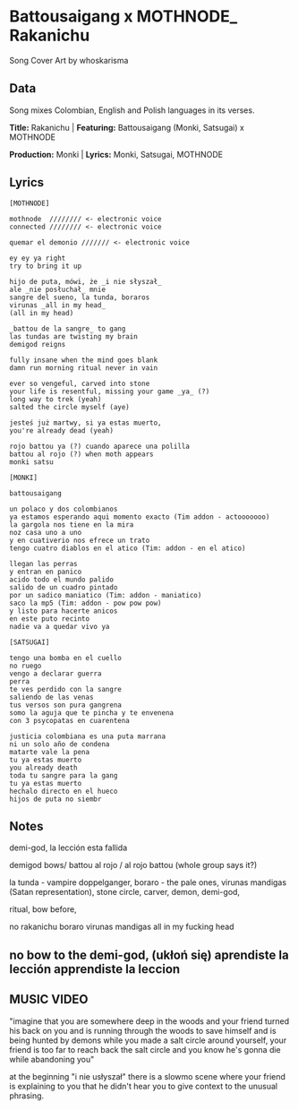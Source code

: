 # Battousaigang x MOTHNODE_ Rakanichu

Song Cover Art by whoskarisma

## Data

Song mixes Colombian, English and Polish languages in its verses.

**Title:** Rakanichu | **Featuring:** Battousaigang (Monki, Satsugai) x MOTHNODE

**Production:** Monki | **Lyrics:** Monki, Satsugai, MOTHNODE

## Lyrics

```
[MOTHNODE]

mothnode  //////// <- electronic voice
connected //////// <- electronic voice

quemar el demonio /////// <- electronic voice 

ey ey ya right
try to bring it up

hijo de puta, mówi, że _i nie słyszał_
ale _nie posłuchał_ mnie
sangre del sueno, la tunda, boraros 
virunas _all in my head_  
(all in my head)

_battou de la sangre_ to gang 
las tundas are twisting my brain 
demigod reigns

fully insane when the mind goes blank 
damn run morning ritual never in vain 

ever so vengeful, carved into stone
your life is resentful, missing your game _ya_ (?)
long way to trek (yeah)
salted the circle myself (aye) 

jesteś już martwy, si ya estas muerto, 
you're already dead (yeah)

rojo battou ya (?) cuando aparece una polilla
battou al rojo (?) when moth appears
monki satsu

[MONKI]

battousaigang

un polaco y dos colombianos
ya estamos esperando aqui momento exacto (Tim addon - actooooooo)
la gargola nos tiene en la mira
noz casa uno a uno
y en cuativerio nos efrece un trato
tengo cuatro diablos en el atico (Tim: addon - en el atico)

llegan las perras
y entran en panico
acido todo el mundo palido
salido de un cuadro pintado
por un sadico maniatico (Tim: addon - maniatico)
saco la mp5 (Tim: addon - pow pow pow)
y listo para hacerte anicos
en este puto recinto
nadie va a quedar vivo ya

[SATSUGAI]

tengo una bomba en el cuello 
no ruego 
vengo a declarar guerra 
perra 
te ves perdido con la sangre 
saliendo de las venas 
tus versos son pura gangrena 
somo la aguja que te pincha y te envenena 
con 3 psycopatas en cuarentena 

justicia colombiana es una puta marrana 
ni un solo año de condena 
matarte vale la pena 
tu ya estas muerto 
you already death 
toda tu sangre para la gang 
tu ya estas muerto 
hechalo directo en el hueco 
hijos de puta no siembr

```
## Notes

demi-god, la lección esta fallida

demigod bows/ battou al rojo / al rojo battou (whole group says it?)

la tunda - vampire doppelganger, 
boraro - the pale ones, 
virunas mandigas (Satan representation), 
stone circle, 
carver, 
demon, 
demi-god, 

ritual, 
bow before, 

no rakanichu
boraro
virunas mandigas
all in my fucking head

no bow to the demi-god, (ukłoń się)
aprendiste la lección
apprendiste la leccion
----

## MUSIC VIDEO

"imagine that you are somewhere deep in the woods and your friend turned his back on you and is running through the woods to save himself and is being hunted by demons while you made a salt circle around yourself, your friend is too far to reach back the salt circle and you know he's gonna die while abandoning you"

at the beginning "i nie usłyszał" there is a slowmo scene where your friend is explaining to you that he didn't hear you to give context to the unusual phrasing.


  
